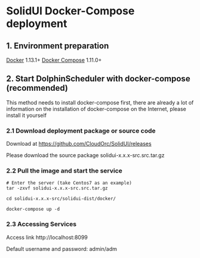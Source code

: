 # SolidUI Docker-Compose deployment

## 1. Environment preparation

[Docker](https://docs.docker.com/engine/install/) 1.13.1+
[Docker Compose](https://docs.docker.com/compose/) 1.11.0+

## 2. Start DolphinScheduler with docker-compose (recommended)

This method needs to install docker-compose first, there are already a lot of information on the installation of docker-compose on the Internet, please install it yourself

### 2.1 Download deployment package or source code

Download at https://github.com/CloudOrc/SolidUI/releases

Please download the source package solidui-x.x.x-src.src.tar.gz


### 2.2 Pull the image and start the service

```shell script
# Enter the server (take Centos7 as an example)
tar -zxvf solidui-x.x.x-src.src.tar.gz

cd solidui-x.x.x-src/solidui-dist/docker/

docker-compose up -d

```

### 2.3 Accessing Services

Access link http://localhost:8099

Default username and password: admin/adm